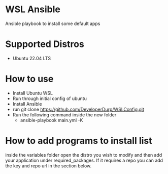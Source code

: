 # WSL Ansible

Ansible playbook to install some default apps

# Supported Distros

- Ubuntu 22.04 LTS

# How to use

- Install Ubuntu WSL
- Run through initial config of ubuntu
- Install Ansible
- run git clone https://github.com/DeveloperDurp/WSLConfig.git
- Run the following command inside the new folder 
    - ansible-playbook main.yml -K

# How to add programs to install list

inside the variables folder open the distro you wish to modify and then add your application under required_packages. If it requires a repo you can add the key and repo url in the section below.
